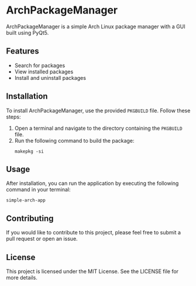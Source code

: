 # ArchPackageManager

ArchPackageManager is a simple Arch Linux package manager with a GUI built using PyQt5.

## Features

- Search for packages
- View installed packages
- Install and uninstall packages

## Installation

To install ArchPackageManager, use the provided `PKGBUILD` file. Follow these steps:

1. Open a terminal and navigate to the directory containing the `PKGBUILD` file.
2. Run the following command to build the package:
   ```
   makepkg -si
   ```

## Usage

After installation, you can run the application by executing the following command in your terminal:
```
simple-arch-app
```

## Contributing

If you would like to contribute to this project, please feel free to submit a pull request or open an issue.

## License

This project is licensed under the MIT License. See the LICENSE file for more details.